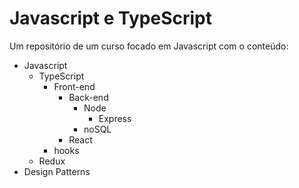 # Javascript e TypeScript

Um repositório de um curso focado em Javascript com o conteúdo:

- Javascript
    - TypeScript
        - Front-end
            - Back-end 
                - Node 
                    - Express 
                - noSQL 
            - React 
        - hooks 
    - Redux 
- Design Patterns

